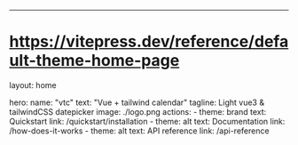 ---
# https://vitepress.dev/reference/default-theme-home-page
layout: home

hero:
  name: "vtc"
  text: "Vue + tailwind calendar"
  tagline: Light vue3 & tailwindCSS datepicker
  image: ./logo.png
  actions:
    - theme: brand
      text: Quickstart
      link: /quickstart/installation
    - theme: alt
      text: Documentation
      link: /how-does-it-works
    - theme: alt
      text: API reference
      link: /api-reference
